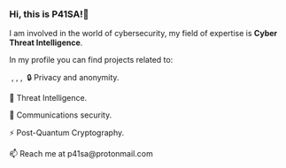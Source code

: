 ### Hi, this is P41SA!👋
<p>I am involved in the world of cybersecurity, my field of expertise is <b>Cyber Threat Intelligence</b>.</p>

In my profile you can find projects related to:
<p> &nbsp,&nbsp,&nbsp,&nbsp &#128274 Privacy and anonymity. </p>
<p>      &#128270 Threat Intelligence.</p>
<p>      &#128172 Communications security.</p>
<p>      &#9889 Post-Quantum Cryptography. </p>

<p>&#128235 Reach me at p41sa@protonmail.com</p>
<!--
**P41SA/P41SA** is a ✨ _special_ ✨ repository because its `README.md` (this file) appears on your GitHub profile.

Here are some ideas to get you started:

- 🔭 I’m currently working on ...
- 🌱 I’m currently learning ...
- 👯 I’m looking to collaborate on ...
- 🤔 I’m looking for help with ...
- 💬 Ask me about ...
- 📫 How to reach me: ...
- 😄 Pronouns: ...
- ⚡ Fun fact: ...
-->
